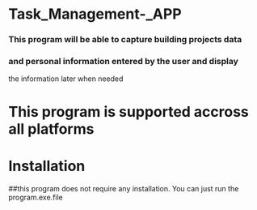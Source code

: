 # Task_Management-_APP
### This program will be able to capture building projects data 
### and personal information entered by the user and display 
the information later when needed 

# This program is supported accross all platforms 

# Installation
##this program does not require any installation.
You can just run the program.exe.file

